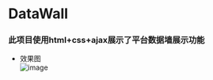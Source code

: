 # DataWall

### 此项目使用html+css+ajax展示了平台数据墙展示功能
* 效果图<br/>
![image](https://github.com/MrRobotter/DataWall/raw/master/images/screen_shot.png "数据墙截图") <br/>
